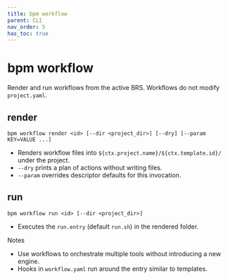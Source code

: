 ```yaml
---
title: bpm workflow
parent: CLI
nav_order: 5
has_toc: true
---
```


# bpm workflow

Render and run workflows from the active BRS. Workflows do not modify `project.yaml`.

## render
```
bpm workflow render <id> [--dir <project_dir>] [--dry] [--param KEY=VALUE ...]
```
- Renders workflow files into `${ctx.project.name}/${ctx.template.id}/` under the project.
- `--dry` prints a plan of actions without writing files.
- `--param` overrides descriptor defaults for this invocation.

## run
```
bpm workflow run <id> [--dir <project_dir>]
```
- Executes the `run.entry` (default `run.sh`) in the rendered folder.

Notes
- Use workflows to orchestrate multiple tools without introducing a new engine.
- Hooks in `workflow.yaml` run around the entry similar to templates.

